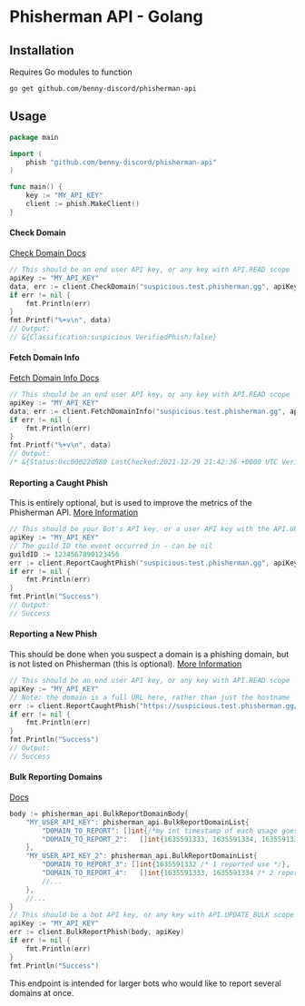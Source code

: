 # Phisherman API - Golang

## Installation
Requires Go modules to function

`go get github.com/benny-discord/phisherman-api`

## Usage
```go
package main

import (
    phish "github.com/benny-discord/phisherman-api"
)

func main() {
    key := "MY_API_KEY"
    client := phish.MakeClient()
}
```

#### Check Domain
[Check Domain Docs](https://docs.phisherman.gg/api/v2/check-a-domain.html)
```go
// This should be an end user API key, or any key with API.READ scope
apiKey := "MY_API_KEY"
data, err := client.CheckDomain("suspicious.test.phisherman.gg", apiKey)
if err != nil {
    fmt.Println(err)
}
fmt.Printf("%+v\n", data)
// Output:
// &{Classification:suspicious VerifiedPhish:false}
```

#### Fetch Domain Info
[Fetch Domain Info Docs](https://docs.phisherman.gg/api/v2/fetch-domain-info.html)
```go
// This should be an end user API key, or any key with API.READ scope
apiKey := "MY_API_KEY"
data, err := client.FetchDomainInfo("suspicious.test.phisherman.gg", apiKey)
if err != nil {
    fmt.Println(err)
}
fmt.Printf("%+v\n", data)
// Output:
/* &{Status:0xc00022d980 LastChecked:2021-12-29 21:42:36 +0000 UTC VerifiedPhish:0xc00000ef6f Classification:0xc00022d990 Created:2021-12-29 21:42:29 +0000 UTC FirstSeen:0001-01-01 00:00:0 0 +0000 UTC LastSeen:0001-01-01 00:00:00 +0000 UTC TargetedBrand:0xc00022d9a0 Details:0xc00004c680}*/
```

#### Reporting a Caught Phish
This is entirely optional, but is used to improve the metrics of the Phisherman API.
[More Information](https://docs.phisherman.gg/api/v2/catching-a-phish.html)
```go
// This should be your Bot's API key, or a user API key with the API.UPDATE scope
apiKey := "MY_API_KEY"
// The guild ID the event occurred in - can be nil
guildID := 1234567890123456
err := client.ReportCaughtPhish("suspicious.test.phisherman.gg", apiKey, guildID)
if err != nil {
    fmt.Println(err)
}
fmt.Println("Success")
// Output:
// Success
```

#### Reporting a New Phish
This should be done when you suspect a domain is a phishing domain, but is not listed on Phisherman (this is optional).
[More Information](https://docs.phisherman.gg/api/v2/report-a-phish.html)
```go
// This should be an end user API key, or any key with API.READ scope
apiKey := "MY_API_KEY"
// Note: the domain is a full URL here, rather than just the hostname
err := client.ReportCaughtPhish("https://suspicious.test.phisherman.gg/my-full-URL-path", apiKey, guildID)
if err != nil {
    fmt.Println(err)
}
fmt.Println("Success")
// Output:
// Success
```

#### Bulk Reporting Domains
[Docs](https://docs.phisherman.gg/api/v2/catching-a-phish.html#bulk-reporting)
```go
body := phisherman_api.BulkReportDomainBody{
	"MY_USER_API_KEY": phisherman_api.BulkReportDomainList{
		"DOMAIN_TO_REPORT": []int{/*my int timestamp of each usage goes here*/},
		"DOMAIN_TO_REPORT_2":   []int{1635591333, 1635591334, 1635591335 /*3 reported uses*/},
	},
    "MY_USER_API_KEY_2": phisherman_api.BulkReportDomainList{
        "DOMAIN_TO_REPORT_3": []int{1635591332 /* 1 reported use */},
        "DOMAIN_TO_REPORT_4":   []int{1635591333, 1635591334 /* 2 reported uses */},
        //...
    },
    //...
}
// This should be a bot API key, or any key with API.UPDATE_BULK scope
apiKey := "MY_API_KEY"
err := client.BulkReportPhish(body, apiKey)
if err != nil {
    fmt.Println(err)
}
fmt.Println("Success")
```
This endpoint is intended for larger bots who would like to report several domains at once.